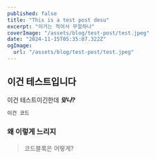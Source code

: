 ```yaml
---
published: false
title: "This is a test post desu"
excerpt: "이거는 적어서 무얼하나"
coverImage: "/assets/blog/test-post/test.jpeg"
date: "2024-11-15T05:35:07.322Z"
ogImage:
  url: "/assets/blog/test-post/test.jpeg"
---
```


## 이건 테스트입니다

이건 테스트이긴한데
**_맞나?_**

```javascript
이건 코드
```

### 왜 이렇게 느리지

> 코드블록은 어떻게?
